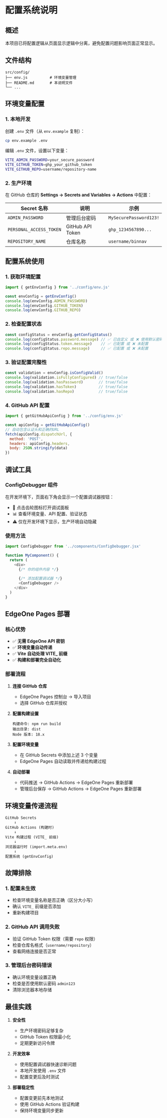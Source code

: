 # 配置系统说明

## 概述

本项目已将配置逻辑从页面显示逻辑中分离，避免配置问题影响页面正常显示。

## 文件结构

```
src/config/
├── env.js          # 环境变量管理
├── README.md       # 本说明文件
└── ...
```

## 环境变量配置

### 1. 本地开发

创建 `.env` 文件（从 `env.example` 复制）：

```bash
cp env.example .env
```

编辑 `.env` 文件，设置以下变量：

```bash
VITE_ADMIN_PASSWORD=your_secure_password
VITE_GITHUB_TOKEN=ghp_your_github_token
VITE_GITHUB_REPO=username/repository-name
```

### 2. 生产环境

在 GitHub 仓库的 **Settings → Secrets and Variables → Actions** 中配置：

| Secret 名称 | 说明 | 示例 |
|------------|------|------|
| `ADMIN_PASSWORD` | 管理后台密码 | `MySecurePassword123!` |
| `PERSONAL_ACCESS_TOKEN` | GitHub API Token | `ghp_1234567890...` |
| `REPOSITORY_NAME` | 仓库名称 | `username/binnav` |

## 配置系统使用

### 1. 获取环境配置

```javascript
import { getEnvConfig } from '../config/env.js'

const envConfig = getEnvConfig()
console.log(envConfig.ADMIN_PASSWORD)
console.log(envConfig.GITHUB_TOKEN)
console.log(envConfig.GITHUB_REPO)
```

### 2. 检查配置状态

```javascript
const configStatus = envConfig.getConfigStatus()
console.log(configStatus.password.message) // ✅ 已自定义 或 ❌ 使用默认密码
console.log(configStatus.token.message)    // ✅ 已配置 或 ❌ 未配置
console.log(configStatus.repo.message)     // ✅ 已配置 或 ❌ 未配置
```

### 3. 验证配置完整性

```javascript
const validation = envConfig.isConfigValid()
console.log(validation.isFullyConfigured) // true/false
console.log(validation.hasPassword)       // true/false
console.log(validation.hasToken)          // true/false
console.log(validation.hasRepo)           // true/false
```

### 4. GitHub API 配置

```javascript
import { getGitHubApiConfig } from '../config/env.js'

const apiConfig = getGitHubApiConfig()
// 自动包含认证头和正确的URL
fetch(apiConfig.dispatchUrl, {
  method: 'POST',
  headers: apiConfig.headers,
  body: JSON.stringify(data)
})
```

## 调试工具

### ConfigDebugger 组件

在开发环境下，页面右下角会显示一个配置调试器按钮：

- 🔧 点击齿轮图标打开调试面板
- 📊 查看环境变量、API 配置、验证状态
- ⚠️ 仅在开发环境下显示，生产环境自动隐藏

### 使用方法

```javascript
import ConfigDebugger from '../components/ConfigDebugger.jsx'

function MyComponent() {
  return (
    <div>
      {/* 你的组件内容 */}
      
      {/* 添加配置调试器 */}
      <ConfigDebugger />
    </div>
  )
}
```

## EdgeOne Pages 部署

### 核心优势

- ✅ **无需 EdgeOne API 密钥**
- ✅ **环境变量自动传递**
- ✅ **Vite 自动处理 VITE_ 前缀**
- ✅ **构建和部署完全自动化**

### 部署流程

1. **连接 GitHub 仓库**
   - EdgeOne Pages 控制台 → 导入项目
   - 选择 GitHub 仓库并授权

2. **配置构建设置**
   ```
   构建命令: npm run build
   输出目录: dist
   Node 版本: 18.x
   ```

3. **配置环境变量**
   - 在 GitHub Secrets 中添加上述 3 个变量
   - EdgeOne Pages 自动读取并传递给构建过程

4. **自动部署**
   - 代码推送 → GitHub Actions → EdgeOne Pages 重新部署
   - 管理后台保存 → GitHub Actions → EdgeOne Pages 重新部署

## 环境变量传递流程

```
GitHub Secrets
    ↓
GitHub Actions (构建时)
    ↓
Vite 构建过程 (VITE_ 前缀)
    ↓
浏览器运行时 (import.meta.env)
    ↓
配置系统 (getEnvConfig)
```

## 故障排除

### 1. 配置未生效

- 检查环境变量名称是否正确（区分大小写）
- 确认 `VITE_` 前缀是否添加
- 重新构建项目

### 2. GitHub API 调用失败

- 验证 GitHub Token 权限（需要 `repo` 权限）
- 检查仓库名格式（`username/repository`）
- 查看网络连接是否正常

### 3. 管理后台密码错误

- 确认环境变量设置正确
- 检查是否使用默认密码 `admin123`
- 清除浏览器本地存储

## 最佳实践

1. **安全性**
   - 生产环境密码足够复杂
   - GitHub Token 权限最小化
   - 定期更新访问令牌

2. **开发效率**
   - 使用配置调试器快速诊断问题
   - 本地开发使用 `.env` 文件
   - 配置变更后及时测试

3. **部署稳定性**
   - 配置变更前先本地测试
   - 使用 GitHub Actions 验证构建
   - 保持环境变量同步更新 